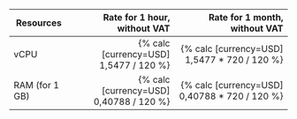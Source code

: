 | Resources      | Rate for 1 hour,<br>without VAT                    | Rate for 1 month,<br>without VAT |
|---------------|---------------------------------------------------:|----------------------------:|
| vCPU     | {% calc [currency=USD] 1,5477 / 120 %} | {% calc [currency=USD] 1,5477 * 720 / 120 %} |
| RAM (for 1 GB) | {% calc [currency=USD] 0,40788 / 120 %}  | {% calc [currency=USD] 0,40788 * 720 / 120 %}  |